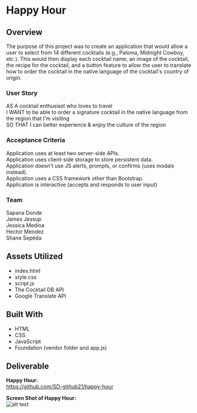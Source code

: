# **Happy Hour**

## **Overview**
The purpose of this project was to create an application that would allow a user to select from 14 different cocktails (e.g., Paloma, Midnight Cowboy, etc.). This would then display each cocktail name, an image of the cocktail, the recipe for the cocktail, and a button feature to allow the user to translate how to order the cocktail in the native language of the cocktail's country of origin.  

### **User Story**
AS A cocktail enthusiast who loves to travel<br>
I WANT to be able to order a signature cocktail in the native language from the region that  I'm visiting<br>
SO THAT I can better experience & enjoy the culture of the region

### **Acceptance Criteria**
Application uses at least two server-side APIs.<br>
Application uses client-side storage to store persistent data.<br>
Application doesn't use JS alerts, prompts, or confirms (uses modals instead).<br>
Application uses a CSS framework other than Bootstrap.<br>
Application is interactive (accepts and responds to user input)<br>

### **Team**
Sapana Donde<br>
James Jessup<br>
Jessica Medina<br>
Hector Mendez<br>
Shane Sepeda<br>

## **Assets Utilized** 

- index.html
- style.css
- script.js
- The Cocktail DB API
- Google Translate API


## **Built With**
* HTML
* CSS
* JavaScript
* Foundation (vendor folder and app.js)
 
 ## **Deliverable**

**Happy Hour:**<br>
https://github.com/SD-github21/happy-hour

**Screen Shot of Happy Hour:**<br>
![alt text](images/screencapture-happy-hour.png)


